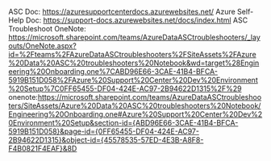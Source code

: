 ASC Doc: https://azuresupportcenterdocs.azurewebsites.net/
Azure Self-Help Doc: https://support-docs.azurewebsites.net/docs/index.html
ASC Troubleshoot OneNote: https://microsoft.sharepoint.com/teams/AzureDataASCtroubleshooters/_layouts/OneNote.aspx?id=%2Fteams%2FAzureDataASCtroubleshooters%2FSiteAssets%2FAzure%20Data%20ASC%20troubleshooters%20Notebook&wd=target%28Engineering%20Onboarding.one%7CABD96E66-3CAE-41B4-BFCA-5919B151D058%2FAzure%20Support%20Center%20Dev%20Environment%20Setup%7C0FF65455-DF04-424E-AC97-2B94622D1315%2F%29
onenote:https://microsoft.sharepoint.com/teams/AzureDataASCtroubleshooters/SiteAssets/Azure%20Data%20ASC%20troubleshooters%20Notebook/Engineering%20Onboarding.one#Azure%20Support%20Center%20Dev%20Environment%20Setup&section-id={ABD96E66-3CAE-41B4-BFCA-5919B151D058}&page-id={0FF65455-DF04-424E-AC97-2B94622D1315}&object-id={45578535-57ED-4E3B-A8F8-F4B0821F4EAF}&8D
